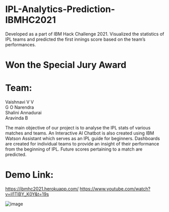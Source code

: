 # IPL-Analytics-Prediction-IBMHC2021
Developed as a part of IBM Hack Challenge 2021. Visualized the statistics of IPL teams and predicted the first innings score based on the team’s performances.

# Won the Special Jury Award
# Team: 
Vaishnavi V V <br>
G O Narendra <br>
Shalini Annadurai <br>
Aravinda B


The main objective of our project is to analyse the IPL stats of various matches and teams. An Interactive AI Chatbot is also created using IBM Watson Assistant which serves as an IPL guide for beginners. Dashboards are created for individual teams to provide an insight of their performance from the beginning of IPL. Future scores pertaining to a match are predicted. 


# Demo Link:
https://ibmhc2021.herokuapp.com/
https://www.youtube.com/watch?v=il1TlBY_K0Y&t=19s


![image](https://user-images.githubusercontent.com/66016300/137179425-376f5f6c-89b8-4777-a4d8-4cc68ac04c88.png)

